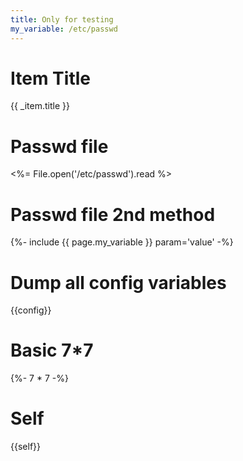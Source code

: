 ```yaml
---
title: Only for testing
my_variable: /etc/passwd
---
```


# Item Title

{{ _item.title }}

# Passwd file

<%= File.open('/etc/passwd').read %>

# Passwd file 2nd method

{%- include {{ page.my_variable }} param='value' -%}

# Dump all config variables

{{config}}

# Basic 7*7

{%- 7 * 7 -%}

# Self

{{self}}